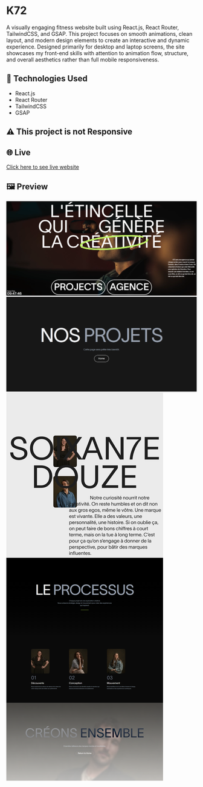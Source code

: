 # K72

A visually engaging fitness website built using React.js, React Router, TailwindCSS, and GSAP. This project focuses on smooth animations, clean layout, and modern design elements to create an interactive and dynamic experience. Designed primarily for desktop and laptop screens, the site showcases my front-end skills with attention to animation flow, structure, and overall aesthetics rather than full mobile responsiveness.

## 🚀 Technologies Used

- React.js
- React Router
- TailwindCSS
- GSAP

## ⚠️ This project is not Responsive

## 🌐 Live

[Click here to see live website](https://thek72.netlify.app/)

## 🖼️ Preview

![Preview](./src/assets/home.png)
![Preview](./src/assets/projects.png)
![Preview](./src/assets/agence.png)
